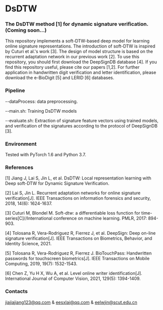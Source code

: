 # DsDTW

### The DsDTW method [1] for dynamic signature verification. (Coming soon...)

This repository implements a soft-DTW-based deep model for learning online signature representations. The introduction of soft-DTW is inspired by Cuturi et al.'s work [3]. The design of model structure is based on the recurrent adaptation network in our previous work [2]. To use this repository, you should first download the DeepSignDB database [4]. If you find this repository useful, please cite our papers [1,2]. For further application in handwritten digit verification and letter identification, please download the e-BioDigit [5] and LERID [6] databases.

### Pipeline

--dataProcess: data preprocessing. 

--main.sh: Training DsDTW models

--evaluate.sh: Extraction of signature feature vectors using trained models, and verification of the signatures according to the protocol of DeepSignDB [3].

### Environment

Tested with PyTorch 1.6 and Python 3.7.

### References

[1] Jiang J, Lai S, Jin L, et al. DsDTW: Local representation learning with Deep soft-DTW for Dynamic Signature Verification.

[2] Lai S, Jin L. Recurrent adaptation networks for online signature verification[J]. IEEE Transactions on information forensics and security, 2018, 14(6): 1624-1637.

[3] Cuturi M, Blondel M. Soft-dtw: a differentiable loss function for time-series[C]//International conference on machine learning. PMLR, 2017: 894-903.

[4] Tolosana R, Vera-Rodriguez R, Fierrez J, et al. DeepSign: Deep on-line signature verification[J]. IEEE Transactions on Biometrics, Behavior, and Identity Science, 2021.

[5] Tolosana R, Vera-Rodriguez R, Fierrez J. BioTouchPass: Handwritten passwords for touchscreen biometrics[J]. IEEE Transactions on Mobile Computing, 2019, 19(7): 1532-1543.

[6] Chen Z, Yu H X, Wu A, et al. Level online writer identification[J]. International Journal of Computer Vision, 2021, 129(5): 1394-1409.

### Contacts

jiajiajiang123@qq.com & eesxlai@qq.com & eelwjin@scut.edu.cn
